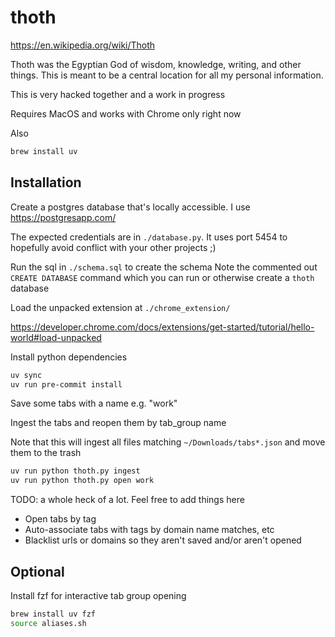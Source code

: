 # thoth

https://en.wikipedia.org/wiki/Thoth

Thoth was the Egyptian God of wisdom, knowledge, writing, and other things. This is meant to be a central location for all my personal information.

This is very hacked together and a work in progress

Requires MacOS and works with Chrome only right now

Also
```sh
brew install uv
```

## Installation

Create a postgres database that's locally accessible. I use https://postgresapp.com/

The expected credentials are in `./database.py`. It uses port 5454 to hopefully avoid conflict with your other projects ;)

Run the sql in `./schema.sql` to create the schema
Note the commented out `CREATE DATABASE` command which you can run or otherwise create a `thoth` database

Load the unpacked extension at `./chrome_extension/`

https://developer.chrome.com/docs/extensions/get-started/tutorial/hello-world#load-unpacked


Install python dependencies

```sh
uv sync
uv run pre-commit install
```

Save some tabs with a name e.g. "work"

Ingest the tabs and reopen them by tab_group name

Note that this will ingest all files matching `~/Downloads/tabs*.json` and move them to the trash

```sh
uv run python thoth.py ingest
uv run python thoth.py open work
```

TODO: a whole heck of a lot. Feel free to add things here

- Open tabs by tag
- Auto-associate tabs with tags by domain name matches, etc
- Blacklist urls or domains so they aren't saved and/or aren't opened

## Optional

Install fzf for interactive tab group opening

```sh
brew install uv fzf
source aliases.sh
```

